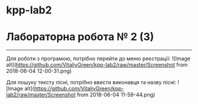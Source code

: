 # kpp-lab2

# Лабораторна робота № 2 (3)

---

Для роботи з програмою, потрібно перейти до меню реєстрації:
![Image alt](https://github.com/VitaliyGreen/kpp-lab2/raw/master/Screenshot from 2018-06-04 12-00-31.png)

Для пошуку тексту пісні, потрібно ввести виконавця та назву пісні:
![Image alt](https://github.com/VitaliyGreen/kpp-lab2/raw/master/Screenshot from 2018-06-04 11-59-44.png)
